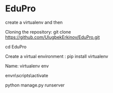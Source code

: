 # EduPro
create a virtualenv and then

Cloning the repository: git clone https://github.com/UlugbekErkinov/EduPro.git

cd EduPro

Create a virtual environment : pip install virtualenv

Name: virtualenv env

envn\scripts\activate

python manage.py runserver


